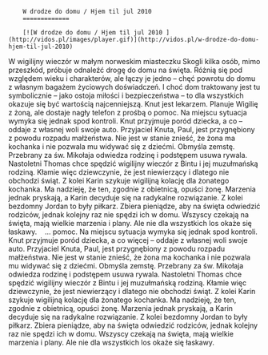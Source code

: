 
        W drodze do domu / Hjem til jul 2010 
        =============
        
        [![W drodze do domu / Hjem til jul 2010 ](http://vidos.pl/images/player.gif)](http://vidos.pl/w-drodze-do-domu-hjem-til-jul-2010)
        
        
 W wigilijny wieczór w małym norweskim miasteczku Skogli kilka osób, mimo przeszkód, próbuje odnaleźć drogę do domu na święta. Różnią się pod względem wieku i charakterów, ale łączy je jedno – chęć powrotu do domu z własnym bagażem życiowych doświadczeń. I choć dom traktowany jest tu symbolicznie – jako ostoja miłości i bezpieczeństwa – to dla wszystkich okazuje się być wartością najcenniejszą. Knut jest lekarzem. Planuje Wigilię z żoną, ale dostaje nagły telefon z prośbą o pomoc. Na miejscu sytuacja wymyka się jednak spod kontroli. Knut przyjmuje poród dziecka, a co  – oddaje z własnej woli swoje auto. Przyjaciel Knuta, Paul, jest przygnębiony z powodu rozpadu małżeństwa. Nie jest w stanie znieść, że żona ma kochanka i nie pozwala mu widywać się z dziećmi. Obmyśla zemstę. Przebrany za św. Mikołaja odwiedza rodzinę i podstępem usuwa rywala. Nastoletni Thomas chce spędzić wigilijny wieczór z Bintu i jej muzułmańską rodziną. Kłamie więc dziewczynie, że jest niewierzący i dlatego nie obchodzi świąt. Z kolei Karin szykuje wigilijną kolację dla żonatego kochanka. Ma nadzieję, że ten, zgodnie z obietnicą, opuści żonę. Marzenia jednak pryskają, a Karin decyduje się na radykalne rozwiązanie. Z kolei bezdomny Jordan to były piłkarz. Zbiera pieniądze, aby na święta odwiedzić rodziców, jednak kolejny raz nie spędzi ich w domu. Wszyscy czekają na święta, mają wielkie marzenia i plany. Ale nie dla wszystkich los okaże się łaskawy.      ... pomoc. Na miejscu sytuacja wymyka się jednak spod kontroli. Knut przyjmuje poród dziecka, a co więcej – oddaje z własnej woli swoje auto. Przyjaciel Knuta, Paul, jest przygnębiony z powodu rozpadu małżeństwa. Nie jest w stanie znieść, że żona ma kochanka i nie pozwala mu widywać się z dziećmi. Obmyśla zemstę. Przebrany za św. Mikołaja odwiedza rodzinę i podstępem usuwa rywala. Nastoletni Thomas chce spędzić wigilijny wieczór z Bintu i jej muzułmańską rodziną. Kłamie więc dziewczynie, że jest niewierzący i dlatego nie obchodzi świąt. Z kolei Karin szykuje wigilijną kolację dla żonatego kochanka. Ma nadzieję, że ten, zgodnie z obietnicą, opuści żonę. Marzenia jednak pryskają, a Karin decyduje się na radykalne rozwiązanie. Z kolei bezdomny Jordan to były piłkarz. Zbiera pieniądze, aby na święta odwiedzić rodziców, jednak kolejny raz nie spędzi ich w domu. Wszyscy czekają na święta, mają wielkie marzenia i plany. Ale nie dla wszystkich los okaże się łaskawy.   
    